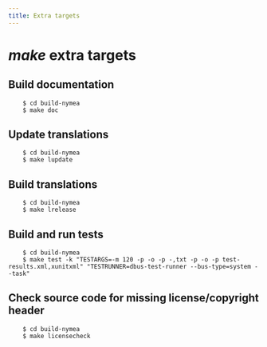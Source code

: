 ```yaml
---
title: Extra targets
---
```


# *make* extra targets

## Build documentation

        $ cd build-nymea
        $ make doc

## Update translations

        $ cd build-nymea
        $ make lupdate

## Build translations

        $ cd build-nymea
        $ make lrelease

## Build and run tests

        $ cd build-nymea
        $ make test -k "TESTARGS=-m 120 -p -o -p -,txt -p -o -p test-results.xml,xunitxml" "TESTRUNNER=dbus-test-runner --bus-type=system --task"

## Check source code for missing license/copyright header

        $ cd build-nymea
        $ make licensecheck

